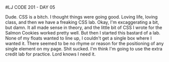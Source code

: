 #LJ CODE 201 - DAY 05  

Dude. CSS is a bitch. I thought things were going good. Loving life, loving class, and then we have a freaking CSS lab. Okay, I'm excaggerating a bit, but damn. It all made sense in theory, and the little bit of CSS I wrote for the Salmon Cookies worked pretty well. But then I started this bastard of a lab. None of my floats wanted to line up, I couldn't get a single box where I wanted it. There seemed to be no rhyme or reason for the positioning of any single element on my page. Shit sucked. I'm think I'm going to use the extra credit lab for practice. Lord knows I need it. 
